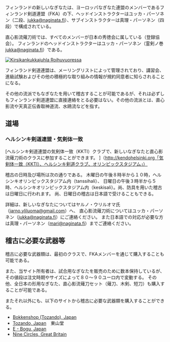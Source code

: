 フィンランドの新しいなぎなたは、ヨーロッパなぎなた連盟のメンバーであるフィンランド剣道連盟（FKA）の下、ヘッドインストラクターはユッカ・パーソネン（二段、jukka@naginata.fi）、サブインストラクターは真理・パーソネン（四段）で構成されている。

直心影流薙刀術では、すべてのメンバーが日本の秀徳会に属している（登録協会）。
フィンランドのヘッドインストラクターはユッカ・パーソネン（霊剣ノ巻 jukka@naginata.fi）である。

[![Kirsikankukkajuhla Roihuvuoressa](http://farm6.static.flickr.com/5231/7188222444_8b8d2512c1_m.jpg)
](http://flickr.com/photos/naakkalinna/7188222444 "Kirsikankukkajuhla Roihuvuoressa / Naakka")

フィンランド剣道連盟は、メーリングリストによって管理されており、講習会、進級試験およびその他の積極的な取り組みの情報が規約同意者に知らされることになる。

その他の流派でもなぎなたを用いて稽古することが可能であるが、それは必ずしもフィンランド剣道連盟に直接連絡をとる必要はない。その他の流派とは、直心影流や天真正伝香取神道流、水鴎流などを指す。


## 道場

### ヘルシンキ剣道連盟・気剣体一致

[ヘルシンキ剣道連盟の気剣体一致（KKTI）クラブで、新しいなぎなたと直心影流薙刀術のクラスに参加することができます。
]（http://kendohelsinki.org「気剣体一致（KKTI）、ヘルシンキ剣道クラブ、オリンピックスタジアム」）

稽古の日時及び場所は次の通りである。
木曜日の午後８時半から１０時，ヘルシンキオリンピックスタジアム内（tanssihali）、
日曜日の午後３時半から５時、ヘルシンキオリンピックスタジアム内（keskisali）。尚、防具を用いた稽古は日曜日に行われます。
尚、日曜日の稽古は日本語で受けることもできる。


詳細は、新しいなぎなたについてはヤルノ・ウリルオマ氏（jarno.yliluoma@gmail.com）へ、
直心影流薙刀術についてはユッカ・パーソネン（jukka@naginata.fi）にご連絡ください。
また日本語での対応が必要な方は真理・パーソネン（mari@naginata.fi）までご連絡ください。


## 稽古に必要な武器等

稽古に必要な武器類は、最初のクラスで、FKAメンバーを通じて購入することも可能である。

また、当サイト所有者は、試合用なぎなたを販売のために数本保持しているが、
その値段は注文時期やサイズによって８０〜９０ユーロ内で変動する。
その他、全日本の形用なぎなた、直心影流薙刀セット（薙刀、木剣、短刀）も購入することが可能である。

またそれ以外にも、以下のサイトから稽古に必要な武器類を購入することができる。

-   [Bokkenshop (Tozando), Japan](http://www.bokkenshop.com/ "Bokkenshop")
-   [Tozando, Japan](http://www.tozandoshop.com/ "Tozando")　東山堂
-   [E - Bogu, Japan](http://www.e-bogu.jp/ "E- Bogu Japan")
-   [Nine Circles, Great Britain](http://www.ninecircles.co.uk/ "Nine Circles")
